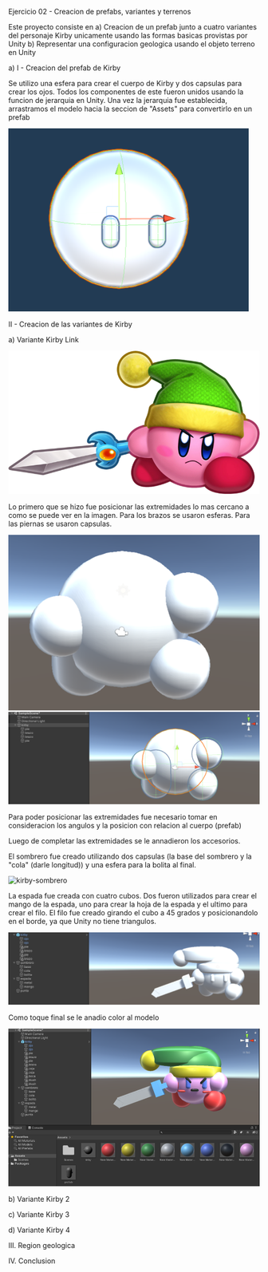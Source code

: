 Ejercicio 02 - Creacion de prefabs, variantes y terrenos

Este proyecto consiste en 
a) Creacion de un prefab junto a cuatro variantes del personaje Kirby unicamente usando las formas
   basicas provistas por Unity
b) Representar una configuracion geologica usando el objeto terreno en Unity


a)
I - Creacion del prefab de Kirby

Se utilizo una esfera para crear el cuerpo de Kirby y dos capsulas para crear los ojos. Todos los
componentes de este fueron unidos usando la funcion de jerarquia en Unity. Una vez la jerarquia fue
establecida, arrastramos el modelo hacia la seccion de "Assets" para convertirlo en un prefab

![prefab-kirby](./img/kirby-prefab.png)

II - Creacion de las variantes de Kirby

a) Variante Kirby Link

![kirby-link](./img/kirby-link.png)


Lo primero que se hizo fue posicionar las extremidades lo mas cercano a como se puede ver en la imagen.
Para los brazos se usaron esferas. Para las piernas se usaron capsulas.

![kirby-cuerpo](./img/kirby-cuerpo.png)
![kirby-showcase](./img/kirby-showcase.png)

Para poder posicionar las extremidades fue necesario tomar en consideracion los angulos y la posicion
con relacion al cuerpo (prefab) 

Luego de completar las extremidades se le annadieron los accesorios.

El sombrero fue creado utilizando dos capsulas (la base del sombrero y la "cola" (darle longitud)) y 
una esfera para la bolita al final.

![kirby-sombrero](./img/kirby-sombrero)

La espada fue creada con cuatro cubos. Dos fueron utilizados para crear el mango de la espada, 
uno para crear la hoja de la espada y el ultimo para crear el filo. 
El filo fue creado girando el cubo a 45 grados y posicionandolo en el borde, ya que Unity no tiene triangulos. 

![kirby-espada](./img/kirby-ready.png)

Como toque final se le anadio color al modelo

![kirby-final](./img/kirby-final.png)

b) Variante Kirby 2

c) Variante Kirby 3

d) Variante Kirby 4



III. Region geologica

IV. Conclusion

